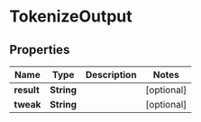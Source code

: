 

# TokenizeOutput

## Properties

Name | Type | Description | Notes
------------ | ------------- | ------------- | -------------
**result** | **String** |  |  [optional]
**tweak** | **String** |  |  [optional]



